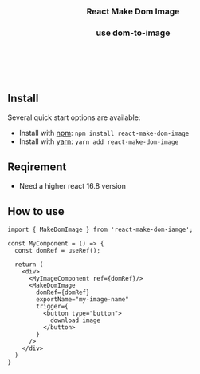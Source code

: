 <br/>
<br/>
<h3 align="center">React Make Dom Image</h3>
<h3 align="center">use dom-to-image</h3>
<br/>

##

<br/>

## Install

Several quick start options are available:

- Install with [npm](https://www.npmjs.com/): `npm install react-make-dom-image`
- Install with [yarn](https://yarnpkg.com/): `yarn add react-make-dom-image`

## Reqirement

- Need a higher react 16.8 version

## How to use

```
import { MakeDomImage } from 'react-make-dom-iamge';

const MyComponent = () => {
  const domRef = useRef();

  return (
    <div>
      <MyImageComponent ref={domRef}/>
      <MakeDomImage
        domRef={domRef}
        exportName="my-image-name"
        trigger={
          <button type="button">
            download image
          </button>
        }
      />
    </div>
  )
}
```
